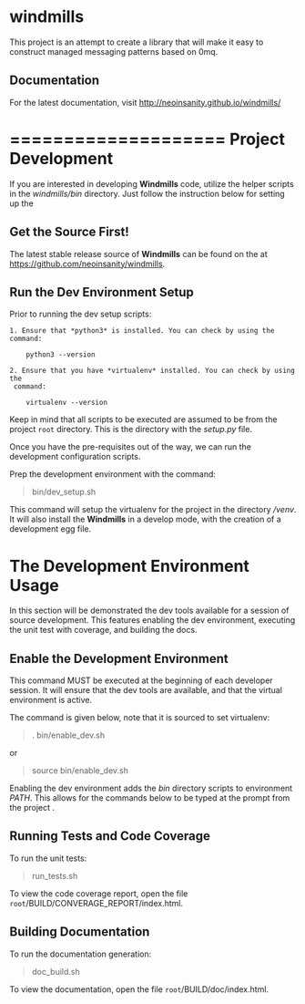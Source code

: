 windmills
=========

This project is an attempt to create a library that will make it easy to construct managed messaging patterns based on 0mq.



Documentation
--------------

For the latest documentation, visit http://neoinsanity.github.io/windmills/

====================
Project Development
====================

If you are interested in developing **Windmills** code, utilize the helper 
scripts in the *windmills/bin* directory. Just follow the instruction below 
for setting up the 

Get the Source First!
----------------------

The latest stable release source of **Windmills** can be found on the
at https://github.com/neoinsanity/windmills. 

Run the Dev Environment Setup
------------------------------

Prior to running the dev setup scripts:

    1. Ensure that *python3* is installed. You can check by using the command:
    
        python3 --version
    
    2. Ensure that you have *virtualenv* installed. You can check by using the
     command:
     
        virtualenv --version
    
Keep in mind that all scripts to be executed are assumed to be from the 
project `root` directory. This is the directory with the *setup.py* file.

Once you have the pre-requisites out of the way, we can run the development 
configuration scripts.


Prep the development environment with the command:

  > bin/dev_setup.sh

This command will setup the virtualenv for the project in the  directory 
*/venv*. It will also install the **Windmills** in a develop mode,  with the
creation of a development egg file.

The Development Environment Usage
==================================

In this section will be demonstrated the dev tools available for a session of
source development. This features enabling the dev environment, executing the
unit test with coverage, and building the docs.

Enable the Development Environment
-----------------------------------

This command MUST be executed at the beginning of each developer session. It 
will ensure that the dev tools are available, and that the virtual 
environment is active.

The command is given below, note that it is sourced to set virtualenv:

  > . bin/enable_dev.sh
  
or

  > source bin/enable_dev.sh
  
Enabling the dev environment adds the *bin* directory scripts to environment 
*PATH*. This allows for the commands below to be typed at the prompt from the
project <root>. 

Running Tests and Code Coverage
--------------------------------

To run the unit tests:

  > run_tests.sh

To view the code coverage report, open the file 
`root`/BUILD/CONVERAGE_REPORT/index.html.

Building Documentation
-----------------------

To run the documentation generation:

  > doc_build.sh

To view the documentation, open the file `root`/BUILD/doc/index.html.